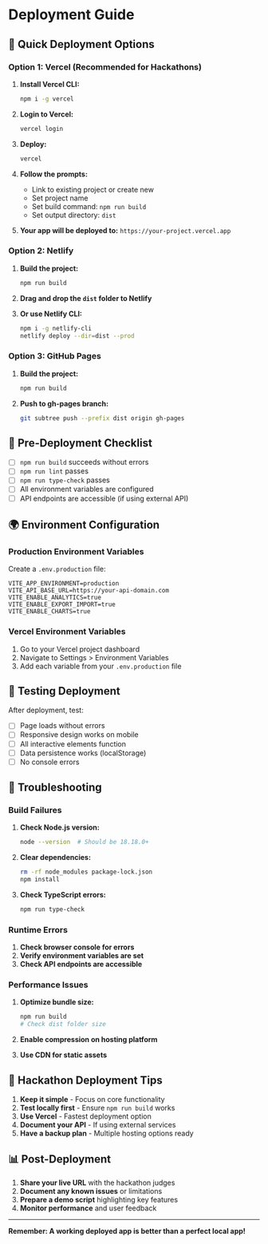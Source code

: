 # Deployment Guide

## 🚀 Quick Deployment Options

### Option 1: Vercel (Recommended for Hackathons)

1. **Install Vercel CLI:**
   ```bash
   npm i -g vercel
   ```

2. **Login to Vercel:**
   ```bash
   vercel login
   ```

3. **Deploy:**
   ```bash
   vercel
   ```

4. **Follow the prompts:**
   - Link to existing project or create new
   - Set project name
   - Set build command: `npm run build`
   - Set output directory: `dist`

5. **Your app will be deployed to:** `https://your-project.vercel.app`

### Option 2: Netlify

1. **Build the project:**
   ```bash
   npm run build
   ```

2. **Drag and drop the `dist` folder to Netlify**

3. **Or use Netlify CLI:**
   ```bash
   npm i -g netlify-cli
   netlify deploy --dir=dist --prod
   ```

### Option 3: GitHub Pages

1. **Build the project:**
   ```bash
   npm run build
   ```

2. **Push to gh-pages branch:**
   ```bash
   git subtree push --prefix dist origin gh-pages
   ```

## 🔧 Pre-Deployment Checklist

- [ ] `npm run build` succeeds without errors
- [ ] `npm run lint` passes
- [ ] `npm run type-check` passes
- [ ] All environment variables are configured
- [ ] API endpoints are accessible (if using external API)

## 🌍 Environment Configuration

### Production Environment Variables

Create a `.env.production` file:

```env
VITE_APP_ENVIRONMENT=production
VITE_API_BASE_URL=https://your-api-domain.com
VITE_ENABLE_ANALYTICS=true
VITE_ENABLE_EXPORT_IMPORT=true
VITE_ENABLE_CHARTS=true
```

### Vercel Environment Variables

1. Go to your Vercel project dashboard
2. Navigate to Settings > Environment Variables
3. Add each variable from your `.env.production` file

## 📱 Testing Deployment

After deployment, test:

- [ ] Page loads without errors
- [ ] Responsive design works on mobile
- [ ] All interactive elements function
- [ ] Data persistence works (localStorage)
- [ ] No console errors

## 🚨 Troubleshooting

### Build Failures

1. **Check Node.js version:**
   ```bash
   node --version  # Should be 18.18.0+
   ```

2. **Clear dependencies:**
   ```bash
   rm -rf node_modules package-lock.json
   npm install
   ```

3. **Check TypeScript errors:**
   ```bash
   npm run type-check
   ```

### Runtime Errors

1. **Check browser console for errors**
2. **Verify environment variables are set**
3. **Check API endpoints are accessible**

### Performance Issues

1. **Optimize bundle size:**
   ```bash
   npm run build
   # Check dist folder size
   ```

2. **Enable compression on hosting platform**
3. **Use CDN for static assets**

## 🎯 Hackathon Deployment Tips

1. **Keep it simple** - Focus on core functionality
2. **Test locally first** - Ensure `npm run build` works
3. **Use Vercel** - Fastest deployment option
4. **Document your API** - If using external services
5. **Have a backup plan** - Multiple hosting options ready

## 📊 Post-Deployment

1. **Share your live URL** with the hackathon judges
2. **Document any known issues** or limitations
3. **Prepare a demo script** highlighting key features
4. **Monitor performance** and user feedback

---

**Remember: A working deployed app is better than a perfect local app!**
